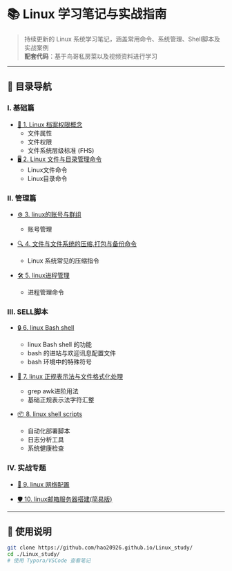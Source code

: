 # 📚 Linux 学习笔记与实战指南

> 持续更新的 Linux 系统学习笔记，涵盖常用命令、系统管理、Shell脚本及实战案例  
> **配套代码**：基于鸟哥私房菜以及视频资料进行学习

---

## 📂 目录导航

### Ⅰ. 基础篇
- [📖 1. Linux 档案权限概念](Linux_study/01、linux档案权限概念.md)
  - 文件属性
  - 文件权限
  - 文件系统层级标准 (FHS)
- [🖥️ 2. Linux 文件与目录管理命令](https://github.com/hao20926/hao20926.github.io/blob/main/Linux_study/02%E3%80%81Linux%20%E6%96%87%E4%BB%B6%E4%B8%8E%E7%9B%AE%E5%BD%95%E7%AE%A1%E7%90%86%E5%91%BD%E4%BB%A41.md)
  - Linux文件命令
  - Linux目录命令

### Ⅱ. 管理篇
- [⚙️ 3. linux的账号与群组](https://github.com/hao20926/hao20926.github.io/blob/main/Linux_study/03%E3%80%81Linux%E7%9A%84%E8%B4%A6%E5%8F%B7%E4%B8%8E%E7%BE%A4%E7%BB%84.md)
  - 账号管理
  
- [🔍 4. 文件与文件系统的压缩,打包与备份命令](https://github.com/hao20926/hao20926.github.io/blob/main/Linux_study/04%E3%80%81Linux%20%E6%96%87%E4%BB%B6%E4%B8%8E%E6%96%87%E4%BB%B6%E7%B3%BB%E7%BB%9F%E7%9A%84%E5%8E%8B%E7%BC%A9%2C%E6%89%93%E5%8C%85%E4%B8%8E%E5%A4%87%E4%BB%BD%E5%91%BD%E4%BB%A4.md)
  - Linux 系统常见的压缩指令

- [🛠️ 5. linux进程管理](Linux_study/10、Linux进程管理.md)
  - 进程管理命令

### Ⅲ. SELL脚本

- [🔒 6. linux Bash shell ](https://github.com/hao20926/hao20926.github.io/blob/main/Linux_study/07%E3%80%81Linux%20Bash%20shell.md)
  - linux Bash shell 的功能
  - bash 的进站与欢迎讯息配置文件
  - bash 环境中的特殊符号

- [🐚 7. linux 正规表示法与文件格式化处理](https://github.com/hao20926/hao20926.github.io/blob/main/Linux_study/08%E3%80%81Linux%20%E6%AD%A3%E8%A7%84%E8%A1%A8%E7%A4%BA%E6%B3%95%E4%B8%8E%E6%96%87%E4%BB%B6%E6%A0%BC%E5%BC%8F%E5%8C%96%E5%A4%84%E7%90%86.md)
  - grep awk进阶用法
  - 基础正规表示法字符汇整

- [📦 8. linux shell scripts](https://github.com/hao20926/hao20926.github.io/blob/main/Linux_study/09%E3%80%81Linux%20shell%20scripts.md)
  - 自动化部署脚本
  - 日志分析工具
  - 系统健康检查

### IV. 实战专题
- [🚀 9. linux 网络配置](https://github.com/hao20926/hao20926.github.io/blob/main/Linux_study/11%E3%80%81Linux%20%E7%BD%91%E7%BB%9C%E9%85%8D%E7%BD%AE%E5%91%BD%E4%BB%A4.md)
 
- [🛡️ 10. linux邮箱服务器搭建(简易版)](Linux_study/12、Linux邮箱服务器搭建(简易版).md)

---

## 🚦 使用说明
```bash
git clone https://github.com/hao20926.github.io/Linux_study/
cd ./Linux_study/
# 使用 Typora/VSCode 查看笔记
